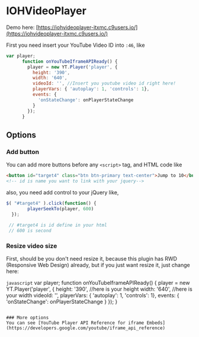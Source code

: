 # IOHVideoPlayer

Demo here: [https://iohvideoplayer-itxmc.c9users.io/](https://iohvideoplayer-itxmc.c9users.io/)

First you need insert your YouTube Video ID into `:46`, like

```javascript
var player;
      function onYouTubeIframeAPIReady() {
        player = new YT.Player('player', {
          height: '390',
          width: '640',
          videoId: '', //Insert you youtube video id right here!
          playerVars: { 'autoplay': 1, 'controls': 1},
          events: {
            'onStateChange': onPlayerStateChange
          }
        });
      }
```

## Options
### Add button
You can add more buttons before any `<script>` tag, and HTML code like
```html
<button id="target4" class="btn btn-primary text-center">Jump to 10</button>
<!-- id is name you want to link with your jquery-->
```
also, you need add control to your jQuery like,
```javascript
$( "#target4" ).click(function() {
        playerSeekTo(player, 600)
  });
  
 // #target4 is id define in your html
 // 600 is second
```
### Resize video size
First, should be you don't need resize it, because this plugin has RWD (Responsive Web Design) already, but if you just want resize it, just change here:

```javascript```
var player;
      function onYouTubeIframeAPIReady() {
        player = new YT.Player('player', {
          height: '390', //here is your height
          width: '640', //here is your width
          videoId: '', 
          playerVars: { 'autoplay': 1, 'controls': 1},
          events: {
            'onStateChange': onPlayerStateChange
          }
        });
      }
```

### More options
You can see [YouTube Player API Reference for iframe Embeds](https://developers.google.com/youtube/iframe_api_reference)
